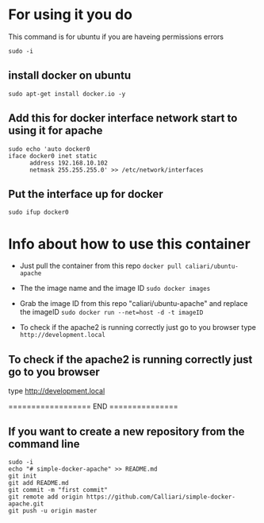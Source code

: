 
# For using it you do 

This command is for ubuntu if you are haveing permissions errors
```
sudo -i
```

## install docker on ubuntu 

```
sudo apt-get install docker.io -y
```

##  Add this for docker interface network start to using it for apache
```
sudo echo 'auto docker0
iface docker0 inet static
      address 192.168.10.102
      netmask 255.255.255.0' >> /etc/network/interfaces
```

## Put the interface up for docker
```
sudo ifup docker0
```


# Info about how to use this container

* Just pull the container from this repo
``` docker pull caliari/ubuntu-apache ```

* The the image name and the image ID
``` sudo docker images ```

* Grab the image ID from this repo "caliari/ubuntu-apache"  and replace the imageID
``` sudo docker run --net=host -d -t imageID ```

 * To check if the apache2 is running correctly just go to you browser
type ``` http://development.local ``` 

## To check if the apache2 is running correctly just go to you browser
type http://development.local

================== END ===============


## If you want to create a new repository from the command line

```
sudo -i 
echo "# simple-docker-apache" >> README.md
git init
git add README.md
git commit -m "first commit"
git remote add origin https://github.com/Calliari/simple-docker-apache.git
git push -u origin master
```
